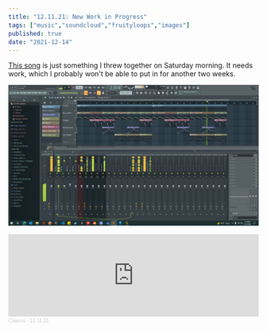 ```yaml
---
title: "12.11.21: New Work in Progress"
tags: ["music","soundcloud","fruityloops","images"]
published: true
date: "2021-12-14"
---
```


[This song](https://soundcloud.com/ciaervo/nov-6-haligopter) is just something I threw together on Saturday morning. It needs work, which I probably won't be able to put in for another two weeks.

![Screenshot of FL Studio](./Screenshot_2021-12-12_171619.png "Screenshot of FL Studio")

<iframe width="100%" height="166" scrolling="no" frameborder="no" allow="autoplay" src="https://w.soundcloud.com/player/?url=https%3A//api.soundcloud.com/tracks/1176743236&color=%231860eb&auto_play=false&hide_related=true&show_comments=false&show_user=true&show_reposts=false&show_teaser=false"></iframe><div style="font-size: 10px; color: #cccccc;line-break: anywhere;word-break: normal;overflow: hidden;white-space: nowrap;text-overflow: ellipsis; font-family: Interstate,Lucida Grande,Lucida Sans Unicode,Lucida Sans,Garuda,Verdana,Tahoma,sans-serif;font-weight: 100;"><a href="https://soundcloud.com/ciaervo" title="Ciaervo" target="_blank" style="color: #cccccc; text-decoration: none;">Ciaervo</a> · <a href="https://soundcloud.com/ciaervo/121121a" title="12.11.21" target="_blank" style="color: #cccccc; text-decoration: none;">12.11.21</a></div>

